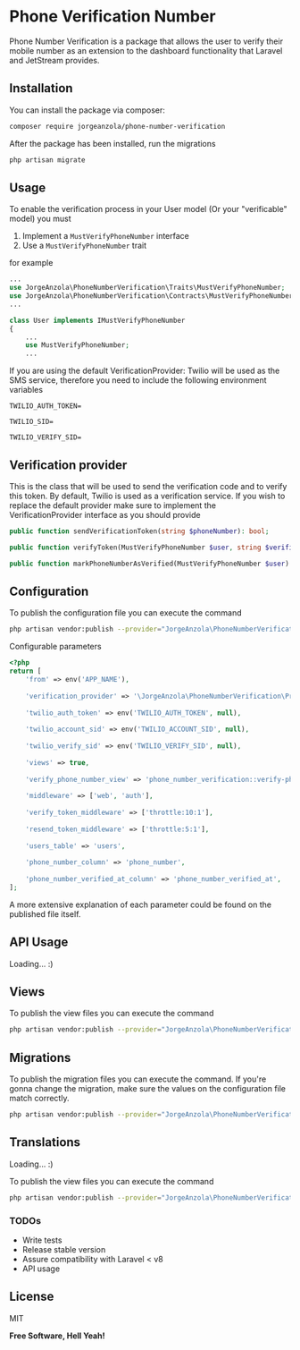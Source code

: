 # Phone Verification Number

Phone Number Verification is a package that allows the user to verify their mobile number as an extension to the dashboard functionality that Laravel and JetStream provides. 

## Installation

You can install the package via composer:

```sh
composer require jorgeanzola/phone-number-verification
```

After the package has been installed, run the migrations

```sh
php artisan migrate
```
 

## Usage

To enable the verification process in your User model (Or your "verificable" model) you must 
1. Implement a `MustVerifyPhoneNumber` interface
2. Use a `MustVerifyPhoneNumber` trait

for example

```php
...
use JorgeAnzola\PhoneNumberVerification\Traits\MustVerifyPhoneNumber;
use JorgeAnzola\PhoneNumberVerification\Contracts\MustVerifyPhoneNumber as IMustVerifyPhoneNumber;
...

class User implements IMustVerifyPhoneNumber
{
    ...
    use MustVerifyPhoneNumber;
    ...
```

If you are using the default VerificationProvider: Twilio will be used as the SMS service, therefore
you need to include the following environment variables

```env
TWILIO_AUTH_TOKEN=

TWILIO_SID=

TWILIO_VERIFY_SID=
```

## Verification provider

This is the class that will be used to send the verification code and to verify this token. By default, Twilio is used as a verification service.
If you wish to replace the default provider make sure to implement the VerificationProvider interface as you should provide

```php
public function sendVerificationToken(string $phoneNumber): bool;

public function verifyToken(MustVerifyPhoneNumber $user, string $verificationToken): bool;

public function markPhoneNumberAsVerified(MustVerifyPhoneNumber $user): bool;

```  


## Configuration

To publish the configuration file you can execute the command

```sh
php artisan vendor:publish --provider="JorgeAnzola\PhoneNumberVerification\Providers\ServiceProvider" --tag=config
```

Configurable parameters

```php
<?php
return [
    'from' => env('APP_NAME'),
    
    'verification_provider' => '\JorgeAnzola\PhoneNumberVerification\Providers\TwilioVerificationProvider',
    
    'twilio_auth_token' => env('TWILIO_AUTH_TOKEN', null),
    
    'twilio_account_sid' => env('TWILIO_ACCOUNT_SID', null),
    
    'twilio_verify_sid' => env('TWILIO_VERIFY_SID', null),
    
    'views' => true,
    
    'verify_phone_number_view' => 'phone_number_verification::verify-phone-number',
    
    'middleware' => ['web', 'auth'],
    
    'verify_token_middleware' => ['throttle:10:1'],
    
    'resend_token_middleware' => ['throttle:5:1'],
    
    'users_table' => 'users',
    
    'phone_number_column' => 'phone_number',
    
    'phone_number_verified_at_column' => 'phone_number_verified_at',
];

```

A more extensive explanation of each parameter could be found on the published file itself. 

## API Usage

Loading... :)

## Views

To publish the view files you can execute the command

```sh
php artisan vendor:publish --provider="JorgeAnzola\PhoneNumberVerification\Providers\ServiceProvider" --tag=views
```

## Migrations

To publish the migration files you can execute the command.
If you're gonna change the migration, make sure the values on the configuration file match correctly.

```sh
php artisan vendor:publish --provider="JorgeAnzola\PhoneNumberVerification\Providers\ServiceProvider" --tag=migrations
```

## Translations

Loading... :)

To publish the view files you can execute the command

```sh
php artisan vendor:publish --provider="JorgeAnzola\PhoneNumberVerification\Providers\ServiceProvider" --tag=lang
```

### TODOs

 - Write tests
 - Release stable version
 - Assure compatibility with Laravel < v8
 - API usage

License
----

MIT

**Free Software, Hell Yeah!**
